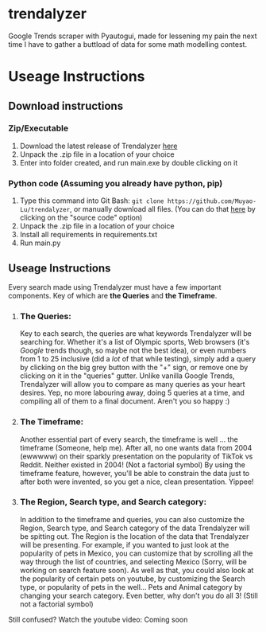 # trendalyzer
Google Trends scraper with Pyautogui, made for lessening my pain the next time I have to gather a buttload of data for some math modelling contest.

<h1>Useage Instructions</h1>

<h2>Download instructions</h2>
<h3>Zip/Executable</h3>
<ol>
  <li>Download the latest release of Trendalyzer <a href=https://github.com/Muyao-Lu/trendalyzer/releases/>here</a></li>
  <li>Unpack the .zip file in a location of your choice</li>
  <li>Enter into folder created, and run main.exe by double clicking on it</li>
</ol>

<h3>Python code (Assuming you already have python, pip)</h3>
<ol>
  <li>Type this command into Git Bash: <code>git clone https://github.com/Muyao-Lu/trendalyzer</code>, or manually download all files. (You can do that <a href=https://github.com/Muyao-Lu/trendalyzer/releases/>here</a> by clicking on the "source code" option)</li>
  <li>Unpack the .zip file in a location of your choice</li>
  <li>Install all requirements in requirements.txt</li>
  <li>Run main.py</li>
</ol>

<h2>Useage Instructions</h2>
<p>Every search made using Trendalyzer must have a few important components. Key of which are <b>the Queries</b> and <b>the Timeframe</b>.</p>
<ol>
  <li>
    <h3>The Queries:</h3>
    <p>Key to each search, the queries are what keywords Trendalyzer will be searching for. Whether it's a list of Olympic sports, Web browsers (it's <i>Google</i> trends though, so maybe not the best idea), or           even numbers from 1 to 25 inclusive (did a <i>lot</i> of that while testing), simply add a query by clicking on the big grey button with the "+" sign, or remove        one
       by clicking on it in the "queries" gutter. Unlike vanilla Google Trends, Trendalyzer will allow you to compare as many queries as your heart desires. Yep, no more labouring away, doing 5 queries at a time,         and compiling all of them to a final document. Aren't you so happy :)</p>
  </li>
  <li>
    <h3>The Timeframe:</h3>
    <p>Another essential part of every search, the timeframe is well ... the timeframe (Someone, help me). After all, no one wants data from 2004 (ewwwww) on their sparkly presentation on the popularity of TikTok vs Reddit. Neither existed in 2004! (Not a factorial symbol) By using the timeframe feature, however, you'll be able to constrain the data just to after both were invented, so you get a nice, clean presentation. Yippee!</p>
  </li>
  <li>
    <h3>The Region, Search type, and Search category:</h3>
    <p>In addition to the timeframe and queries, you can also customize the Region, Search type, and Search category of the data Trendalyzer will be spitting out. The Region is the location of the data that   
      Trendalyzer will be presenting. For example, if you wanted to just look at the popularity of pets in Mexico, you can customize that by scrolling all the way through the list of countries, and selecting   
      Mexico (Sorry, will be working on search feature soon). As well as that, you could also look at the popularity of certain pets on youtube, by customizing the Search type, or popularity of pets in the well... Pets and Animal category by changing your search category. Even better, why don't you do all 3! (Still not a factorial symbol)  </p>
  </li>
  
</ol>

<p>Still confused? Watch the youtube video: Coming soon</p>
